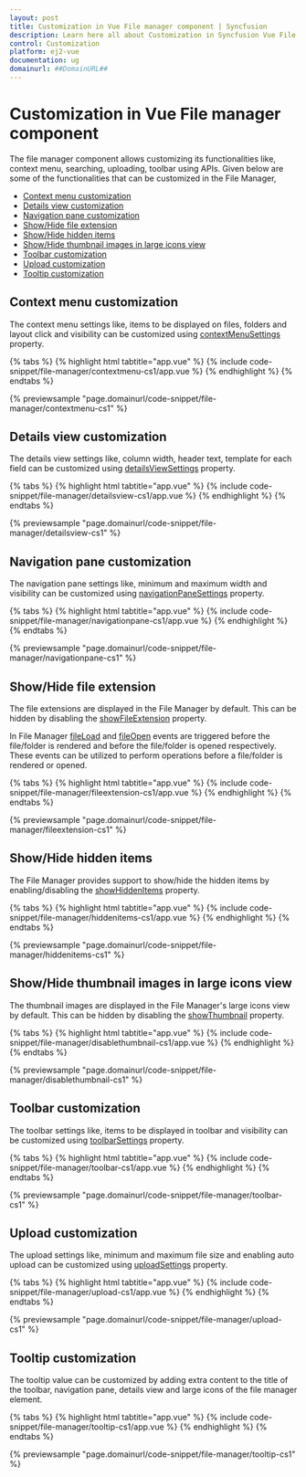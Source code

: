 ```yaml
---
layout: post
title: Customization in Vue File manager component | Syncfusion
description: Learn here all about Customization in Syncfusion Vue File manager component of Syncfusion Essential JS 2 and more.
control: Customization 
platform: ej2-vue
documentation: ug
domainurl: ##DomainURL##
---
```


# Customization in Vue File manager component

The file manager component allows customizing its functionalities like, context menu, searching, uploading, toolbar using APIs. Given below are some of the functionalities that can be customized in the File Manager,

* [Context menu customization](#context-menu-customization)
* [Details view customization](#details-view-customization)
* [Navigation pane customization](#navigation-pane-customization)
* [Show/Hide file extension](#showhide-file-extension)
* [Show/Hide hidden items](#showhide-hidden-items)
* [Show/Hide thumbnail images in large icons view](#showhide-thumbnail-images-in-large-icons-view)
* [Toolbar customization](#toolbar-customization)
* [Upload customization](#upload-customization)
* [Tooltip customization](#tooltip-customization)

## Context menu customization

The context menu settings like, items to be displayed on files, folders and layout click and visibility can be customized using [contextMenuSettings](https://ej2.syncfusion.com/vue/documentation/api/file-manager/#contextmenusettings) property.

{% tabs %}
{% highlight html tabtitle="app.vue" %}
{% include code-snippet/file-manager/contextmenu-cs1/app.vue %}
{% endhighlight %}
{% endtabs %}
        
{% previewsample "page.domainurl/code-snippet/file-manager/contextmenu-cs1" %}

## Details view customization

The details view settings like, column width, header text, template for each field can be customized using [detailsViewSettings](../api/file-manager/#detailsviewsettings) property.

{% tabs %}
{% highlight html tabtitle="app.vue" %}
{% include code-snippet/file-manager/detailsview-cs1/app.vue %}
{% endhighlight %}
{% endtabs %}
        
{% previewsample "page.domainurl/code-snippet/file-manager/detailsview-cs1" %}

## Navigation pane customization

The navigation pane settings like, minimum and maximum width and visibility can be customized using [navigationPaneSettings](../api/file-manager/#navigationpanesettings) property.

{% tabs %}
{% highlight html tabtitle="app.vue" %}
{% include code-snippet/file-manager/navigationpane-cs1/app.vue %}
{% endhighlight %}
{% endtabs %}
        
{% previewsample "page.domainurl/code-snippet/file-manager/navigationpane-cs1" %}

## Show/Hide file extension

The file extensions are displayed in the File Manager by default. This can be hidden by disabling the [showFileExtension](../api/file-manager/#showfileextension) property.

In File Manager [fileLoad](https://ej2.syncfusion.com/vue/documentation/api/file-manager/#fileload) and [fileOpen](https://ej2.syncfusion.com/vue/documentation/api/file-manager/#fileopen) events are triggered before the file/folder is rendered and before the file/folder is opened respectively. These events can be utilized to perform operations before a file/folder is rendered or opened.

{% tabs %}
{% highlight html tabtitle="app.vue" %}
{% include code-snippet/file-manager/fileextension-cs1/app.vue %}
{% endhighlight %}
{% endtabs %}
        
{% previewsample "page.domainurl/code-snippet/file-manager/fileextension-cs1" %}

## Show/Hide hidden items

The File Manager provides support to show/hide the hidden items by enabling/disabling the [showHiddenItems](https://ej2.syncfusion.com/vue/documentation/api/file-manager/#showhiddenitems) property.

{% tabs %}
{% highlight html tabtitle="app.vue" %}
{% include code-snippet/file-manager/hiddenitems-cs1/app.vue %}
{% endhighlight %}
{% endtabs %}
        
{% previewsample "page.domainurl/code-snippet/file-manager/hiddenitems-cs1" %}

## Show/Hide thumbnail images in large icons view

The thumbnail images are displayed in the File Manager's large icons view by default. This can be hidden by disabling the [showThumbnail](../api/file-manager/#showthumbnail) property.

{% tabs %}
{% highlight html tabtitle="app.vue" %}
{% include code-snippet/file-manager/disablethumbnail-cs1/app.vue %}
{% endhighlight %}
{% endtabs %}
        
{% previewsample "page.domainurl/code-snippet/file-manager/disablethumbnail-cs1" %}

## Toolbar customization

The toolbar settings like, items to be displayed in toolbar and visibility can be customized using [toolbarSettings](../api/file-manager/#toolbarsettings) property.

{% tabs %}
{% highlight html tabtitle="app.vue" %}
{% include code-snippet/file-manager/toolbar-cs1/app.vue %}
{% endhighlight %}
{% endtabs %}
        
{% previewsample "page.domainurl/code-snippet/file-manager/toolbar-cs1" %}

## Upload customization

The upload settings like, minimum and maximum file size and enabling auto upload can be customized using [uploadSettings](../api/file-manager/#uploadsettings) property.

{% tabs %}
{% highlight html tabtitle="app.vue" %}
{% include code-snippet/file-manager/upload-cs1/app.vue %}
{% endhighlight %}
{% endtabs %}
        
{% previewsample "page.domainurl/code-snippet/file-manager/upload-cs1" %}

## Tooltip customization

The tooltip value can be customized by adding extra content to the title of the toolbar, navigation pane, details view and large icons of the file manager element.

{% tabs %}
{% highlight html tabtitle="app.vue" %}
{% include code-snippet/file-manager/tooltip-cs1/app.vue %}
{% endhighlight %}
{% endtabs %}
        
{% previewsample "page.domainurl/code-snippet/file-manager/tooltip-cs1" %}